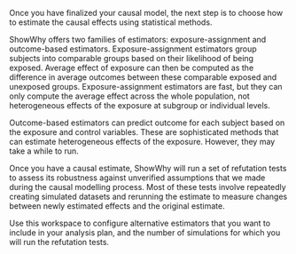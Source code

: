 Once you have finalized your causal model, the next step is to choose how to estimate the causal effects using statistical methods.

ShowWhy offers two families of estimators: exposure-assignment and outcome-based estimators. Exposure-assignment estimators group subjects into comparable groups based on their likelihood of being exposed. Average effect of exposure can then be computed as the difference in average outcomes between these comparable exposed and unexposed groups. Exposure-assignment estimators are fast, but they can only compute the average effect across the whole population, not heterogeneous effects of the exposure at subgroup or individual levels.

Outcome-based estimators can predict outcome for each subject based on the exposure and control variables. These are sophisticated methods that can estimate heterogeneous effects of the exposure. However, they may take a while to run.

Once you have a causal estimate, ShowWhy will run a set of refutation tests to assess its robustness against unverified assumptions that we made during the causal modelling process. Most of these tests involve repeatedly creating simulated datasets and rerunning the estimate to measure changes between newly estimated effects and the original estimate.

Use this workspace to configure alternative estimators that you want to include in your analysis plan, and the number of simulations for which you will run the refutation tests.
